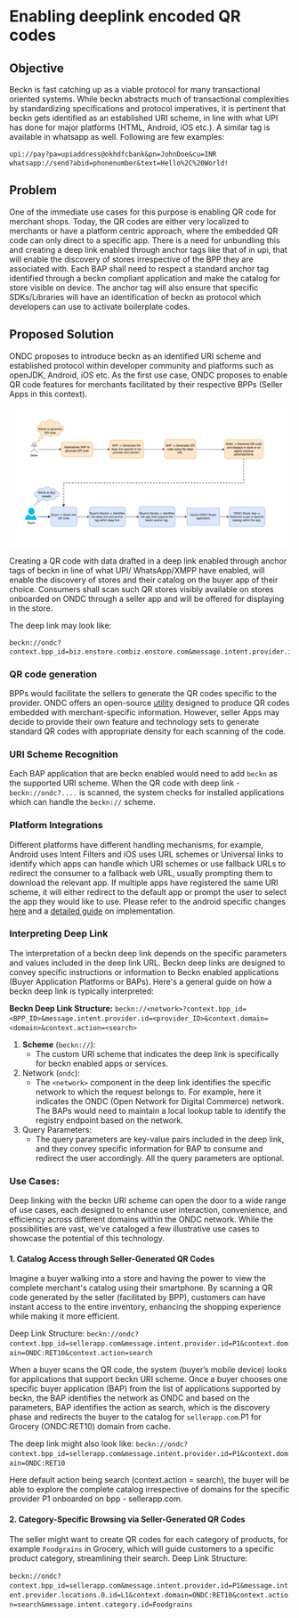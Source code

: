 # Enabling deeplink encoded QR codes

## Objective
Beckn is fast catching up as a viable protocol for many transactional oriented systems. While beckn abstracts much of transactional complexities by standardizing specifications and protocol imperatives, it is pertinent that beckn gets identified as an established URI scheme, in line with what UPI has done for major platforms (HTML, Android, iOS etc.). A similar tag is available in whatsapp as well. Following are few examples:
```
upi://pay?pa=upiaddress@okhdfcbank&pn=JohnDoe&cu=INR
whatsapp://send?abid=phonenumber&text=Hello%2C%20World!
```

## Problem
One of the immediate use cases for this purpose is enabling QR code for merchant shops. Today, the QR codes are either very localized to merchants or have a platform centric approach, where the embedded QR code can only direct to a specific app. There is a need for unbundling this and creating a deep link enabled through anchor tags like that of in upi, that will enable the discovery of stores irrespective of the BPP they are associated with. Each BAP shall need to respect a standard anchor tag identified through a beckn compliant application and make the catalog for store visible on device. The anchor tag will also ensure that specific SDKs/Libraries will have an identification of beckn as protocol which developers can use to activate boilerplate codes.

## Proposed Solution
ONDC proposes to introduce beckn as an identified URI scheme and established protocol within developer community and platforms such as openJDK, Android, iOS etc.  As the first use case, ONDC proposes to enable QR code features for merchants facilitated by their respective BPPs (Seller Apps in this context).

![Image 1](./1_1.png)

Creating a QR code with data drafted in a deep link enabled through anchor tags of beckn in line of what UPI/ WhatsApp/XMPP have enabled, will enable the discovery of stores and their catalog on the buyer app of their choice. Consumers shall scan such QR stores visibly available on stores onboarded on ONDC through a seller app and will be offered for displaying in the store. 
 
The deep link may look like: 
```
beckn://ondc?context.bpp_id=biz.enstore.combiz.enstore.com&message.intent.provider.id=p1234&context.domain=ONDC:RET10&context.action=search
```

### QR code generation 
BPPs would facilitate the sellers to generate the QR codes specific to the provider. ONDC offers an open-source [utility](https://github.com/ONDC-Official/reference-implementations/tree/main/utilities/deep-links) designed to produce QR codes embedded with merchant-specific information. However, seller Apps may decide to provide their own feature and technology sets to generate standard QR codes with appropriate density for each scanning of the code.

### URI Scheme Recognition
Each BAP application that are beckn enabled would need to add `beckn` as the supported URI scheme. When the QR code with deep link - `beckn://ondc?....` is scanned, the system checks for installed applications which can handle the `beckn://` scheme.

### Platform Integrations
Different platforms have different handling mechanisms, for example, Android uses Intent Filters and iOS uses URL schemes or Universal links to identify which apps can handle which URI schemes or use fallback URLs to redirect the consumer to a fallback web URL, usually prompting them to download the relevant app. If multiple apps have registered the same URI scheme, it will either redirect to the default app or prompt the user to select the app they would like to use. Please refer to the android specific changes [here](https://github.com/ONDC-Official/reference-implementations/tree/main/utilities/deep-links/android) and a [detailed guide](https://docs.google.com/document/d/1pmwQvF9G37_KwcFViub7m_qYDUjbGLrwvgkv1XZEc08/edit) on implementation.


### Interpreting Deep Link
The interpretation of a beckn deep link depends on the specific parameters and values included in the deep link URL. Beckn deep links are designed to convey specific instructions or information to Beckn enabled applications (Buyer Application Platforms or BAPs). Here's a general guide on how a beckn deep link is typically interpreted:

**Beckn Deep Link Structure:**
`beckn://<network>?context.bpp_id=<BPP_ID>&message.intent.provider.id=<provider_ID>&context.domain=<domain>&context.action=<search>`

1. **Scheme** (`beckn://`):
    - The custom URI scheme that indicates the deep link is specifically for beckn enabled apps or services.
2. Network (`ondc`):
    - The `<network>` component in the deep link identifies the specific network to which the request belongs to. For example, here it indicates the ONDC (Open Network for Digital Commerce) network. The BAPs would need to maintain a local lookup table to identify the registry endpoint based on the network.
3. Query Parameters:
    - The query parameters are key-value pairs included in the deep link, and they convey specific information for BAP to consume and redirect the user accordingly. All the query parameters are optional.



### Use Cases:
Deep linking with the beckn URI scheme can open the door to a wide range of use cases, each designed to enhance user interaction, convenience, and efficiency across different domains within the ONDC network. While the possibilities are vast, we've cataloged a few illustrative use cases to showcase the potential of this technology.

#### 1. Catalog Access through Seller-Generated QR Codes
Imagine a buyer walking into a store and having the power to view the complete merchant's catalog using their smartphone. By scanning a QR code generated by the seller (facilitated by BPP), customers can have instant access to the entire inventory, enhancing the shopping experience while making it more efficient.

Deep Link Structure:
`beckn://ondc?context.bpp_id=sellerapp.com&message.intent.provider.id=P1&context.domain=ONDC:RET10&context.action=search`

When a buyer scans the QR code, the system (buyer’s mobile device) looks for applications that support beckn URI scheme. Once a buyer chooses one specific buyer application (BAP) from the list of applications supported by beckn, the BAP identifies the network as ONDC and based on the parameters, BAP identifies the action as search, which is the discovery phase and redirects the buyer to the catalog for `sellerapp.com`.P1 for Grocery (ONDC:RET10) domain from cache. 

The deep link might also look like:
`beckn://ondc?context.bpp_id=sellerapp.com&message.intent.provider.id=P1&context.domain=ONDC:RET10`

Here default action being search (context.action = search), the buyer will be able to explore the complete catalog irrespective of domains for the specific provider P1 onboarded on bpp - sellerapp.com.

#### 2. Category-Specific Browsing via Seller-Generated QR Codes
The seller might want to create QR codes for each category of products, for example `Foodgrains` in Grocery, which will guide customers to a specific product category, streamlining their search.
Deep Link Structure:

`beckn://ondc?context.bpp_id=sellerapp.com&message.intent.provider.id=P1&message.intent.provider.locations.0.id=L1&context.domain=ONDC:RET10&context.action=search&message.intent.category.id=Foodgrains`
